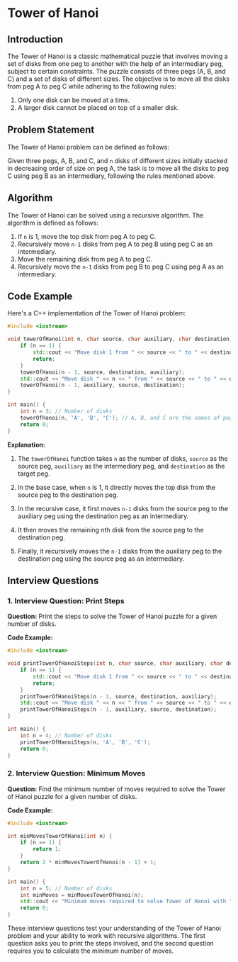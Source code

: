 # Tower of Hanoi

## Introduction

The Tower of Hanoi is a classic mathematical puzzle that involves moving a set of disks from one peg to another with the help of an intermediary peg, subject to certain constraints. The puzzle consists of three pegs (A, B, and C) and a set of disks of different sizes. The objective is to move all the disks from peg A to peg C while adhering to the following rules:

1. Only one disk can be moved at a time.
2. A larger disk cannot be placed on top of a smaller disk.

## Problem Statement

The Tower of Hanoi problem can be defined as follows:

Given three pegs, A, B, and C, and `n` disks of different sizes initially stacked in decreasing order of size on peg A, the task is to move all the disks to peg C using peg B as an intermediary, following the rules mentioned above.

## Algorithm

The Tower of Hanoi can be solved using a recursive algorithm. The algorithm is defined as follows:

1. If `n` is 1, move the top disk from peg A to peg C.
2. Recursively move `n-1` disks from peg A to peg B using peg C as an intermediary.
3. Move the remaining disk from peg A to peg C.
4. Recursively move the `n-1` disks from peg B to peg C using peg A as an intermediary.

## Code Example

Here's a C++ implementation of the Tower of Hanoi problem:

```cpp
#include <iostream>

void towerOfHanoi(int n, char source, char auxiliary, char destination) {
    if (n == 1) {
        std::cout << "Move disk 1 from " << source << " to " << destination << std::endl;
        return;
    }
    towerOfHanoi(n - 1, source, destination, auxiliary);
    std::cout << "Move disk " << n << " from " << source << " to " << destination << std::endl;
    towerOfHanoi(n - 1, auxiliary, source, destination);
}

int main() {
    int n = 3; // Number of disks
    towerOfHanoi(n, 'A', 'B', 'C'); // A, B, and C are the names of pegs
    return 0;
}
```

**Explanation:**

1. The `towerOfHanoi` function takes `n` as the number of disks, `source` as the source peg, `auxiliary` as the intermediary peg, and `destination` as the target peg.

2. In the base case, when `n` is 1, it directly moves the top disk from the source peg to the destination peg.

3. In the recursive case, it first moves `n-1` disks from the source peg to the auxiliary peg using the destination peg as an intermediary.

4. It then moves the remaining nth disk from the source peg to the destination peg.

5. Finally, it recursively moves the `n-1` disks from the auxiliary peg to the destination peg using the source peg as an intermediary.

## Interview Questions

### 1. Interview Question: Print Steps

**Question:**
Print the steps to solve the Tower of Hanoi puzzle for a given number of disks.

**Code Example:**

```cpp
#include <iostream>

void printTowerOfHanoiSteps(int n, char source, char auxiliary, char destination) {
    if (n == 1) {
        std::cout << "Move disk 1 from " << source << " to " << destination << std::endl;
        return;
    }
    printTowerOfHanoiSteps(n - 1, source, destination, auxiliary);
    std::cout << "Move disk " << n << " from " << source << " to " << destination << std::endl;
    printTowerOfHanoiSteps(n - 1, auxiliary, source, destination);
}

int main() {
    int n = 4; // Number of disks
    printTowerOfHanoiSteps(n, 'A', 'B', 'C');
    return 0;
}
```

### 2. Interview Question: Minimum Moves

**Question:**
Find the minimum number of moves required to solve the Tower of Hanoi puzzle for a given number of disks.

**Code Example:**

```cpp
#include <iostream>

int minMovesTowerOfHanoi(int n) {
    if (n == 1) {
        return 1;
    }
    return 2 * minMovesTowerOfHanoi(n - 1) + 1;
}

int main() {
    int n = 5; // Number of disks
    int minMoves = minMovesTowerOfHanoi(n);
    std::cout << "Minimum moves required to solve Tower of Hanoi with " << n << " disks: " << minMoves << std::endl;
    return 0;
}
```

These interview questions test your understanding of the Tower of Hanoi problem and your ability to work with recursive algorithms. The first question asks you to print the steps involved, and the second question requires you to calculate the minimum number of moves.
